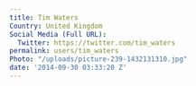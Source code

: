 ```yaml
---
title: Tim Waters
Country: United Kingdom
Social Media (Full URL):
  Twitter: https://twitter.com/tim_waters
permalink: users/tim_waters
Photo: "/uploads/picture-239-1432131310.jpg"
date: '2014-09-30 03:33:20 Z'
---
```


